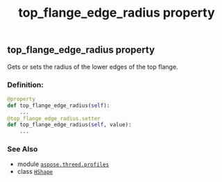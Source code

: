﻿---
title: top_flange_edge_radius property
second_title: Aspose.3D for Python via .NET API References
description: 
type: docs
weight: 210
url: /python-net/aspose.threed.profiles/hshape/top_flange_edge_radius/
is_root: false
---

## top_flange_edge_radius property


Gets or sets the radius of the lower edges of the top flange.
### Definition:
```python
@property
def top_flange_edge_radius(self):
    ...
@top_flange_edge_radius.setter
def top_flange_edge_radius(self, value):
    ...
```

### See Also
* module [`aspose.threed.profiles`](../../)
* class [`HShape`](/3d/python-net/aspose.threed.profiles/hshape)
